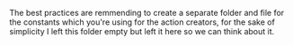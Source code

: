 The best practices are remmending to create a separate folder and file for the constants which you're using for the action creators, 
for the sake of simplicity I left this folder empty but left it here so we can think about it.